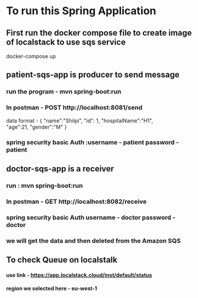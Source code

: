 # To run this Spring Application
## First run the docker compose file to create image of localstack to use sqs service
docker-compose up

## patient-sqs-app is producer to send message 
### run the program - mvn spring-boot:run
### In postman - POST http://localhost:8081/send
data format -
    {
        "name":"Shilpi",
        "id": 1,
        "hospitalName":"H1",         
        "age":21,
        "gender":"M"
    }
### spring security basic Auth :username - patient password - patient

## doctor-sqs-app is a receiver 
### run : mvn spring-boot:run
### In postman - GET http://localhost:8082/receive
### spring security basic Auth username - doctor password - doctor
### we will get the data and then deleted from the Amazon SQS
## To check Queue on localstalk 
#### use link - https://app.localstack.cloud/inst/default/status
#### region we selected here - eu-west-1